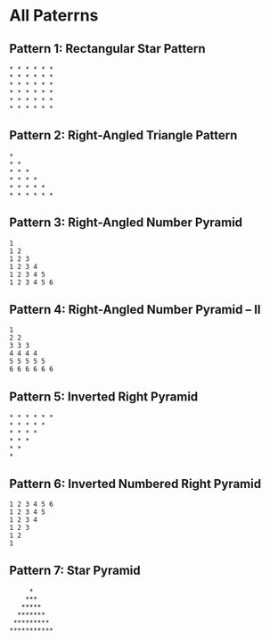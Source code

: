 # All Paterrns

## Pattern 1: Rectangular Star Pattern

```
* * * * * *
* * * * * *
* * * * * *
* * * * * *
* * * * * *
* * * * * *
```

## Pattern 2: Right-Angled Triangle Pattern

```
*
* *
* * *
* * * *
* * * * *
* * * * * *
```

## Pattern 3: Right-Angled Number Pyramid

```
1
1 2
1 2 3
1 2 3 4
1 2 3 4 5
1 2 3 4 5 6
```

## Pattern 4: Right-Angled Number Pyramid – II

```
1
2 2
3 3 3
4 4 4 4
5 5 5 5 5
6 6 6 6 6 6
```

## Pattern 5: Inverted Right Pyramid

```
* * * * * *
* * * * *
* * * *
* * *
* *
*
```

## Pattern 6: Inverted Numbered Right Pyramid

```
1 2 3 4 5 6
1 2 3 4 5
1 2 3 4
1 2 3
1 2
1
```

## Pattern 7: Star Pyramid

```
     *
    ***
   *****
  *******
 *********
***********
```
